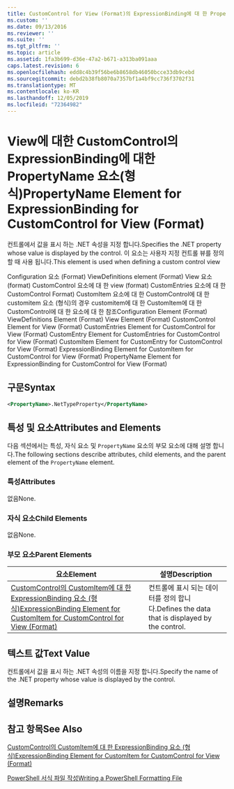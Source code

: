 ```yaml
---
title: CustomControl for View (Format)의 ExpressionBinding에 대 한 PropertyName 요소 | Microsoft Docs
ms.custom: ''
ms.date: 09/13/2016
ms.reviewer: ''
ms.suite: ''
ms.tgt_pltfrm: ''
ms.topic: article
ms.assetid: 1fa3b699-d36e-47a2-b671-a313ba091aaa
caps.latest.revision: 6
ms.openlocfilehash: edd8c4b39f56be6b8658db46050bcce33db9cebd
ms.sourcegitcommit: debd2b38fb8070a7357bf1a4bf9cc736f3702f31
ms.translationtype: MT
ms.contentlocale: ko-KR
ms.lasthandoff: 12/05/2019
ms.locfileid: "72364982"
---
```

# <a name="propertyname-element-for-expressionbinding-for-customcontrol-for-view-format"></a><span data-ttu-id="da745-102">View에 대한 CustomControl의 ExpressionBinding에 대한 PropertyName 요소(형식)</span><span class="sxs-lookup"><span data-stu-id="da745-102">PropertyName Element for ExpressionBinding for CustomControl for View (Format)</span></span>

<span data-ttu-id="da745-103">컨트롤에서 값을 표시 하는 .NET 속성을 지정 합니다.</span><span class="sxs-lookup"><span data-stu-id="da745-103">Specifies the .NET property whose value is displayed by the control.</span></span> <span data-ttu-id="da745-104">이 요소는 사용자 지정 컨트롤 뷰를 정의할 때 사용 됩니다.</span><span class="sxs-lookup"><span data-stu-id="da745-104">This element is used when defining a custom control view</span></span>

<span data-ttu-id="da745-105">Configuration 요소 (Format) ViewDefinitions element (Format) View 요소 (format) CustomControl 요소에 대 한 view (format) CustomEntries 요소에 대 한 CustomControl Format) CustomItem 요소에 대 한 CustomControl에 대 한 customitem 요소 (형식)의 경우 customitem에 대 한 CustomItem에 대 한 CustomControl에 대 한 요소에 대 한 참조</span><span class="sxs-lookup"><span data-stu-id="da745-105">Configuration Element (Format) ViewDefinitions Element (Format) View Element (Format) CustomControl Element for View (Format) CustomEntries Element for CustomControl for View (Format) CustomEntry Element for CustomEntries for CustomControl for View (Format) CustomItem Element for CustomEntry for CustomControl for View (Format) ExpressionBinding Element for CustomItem for CustomControl for View (Format) PropertyName Element for ExpressionBinding for CustomControl for View (Format)</span></span>

## <a name="syntax"></a><span data-ttu-id="da745-106">구문</span><span class="sxs-lookup"><span data-stu-id="da745-106">Syntax</span></span>

```xml
<PropertyName>.NetTypeProperty</PropertyName>
```

## <a name="attributes-and-elements"></a><span data-ttu-id="da745-107">특성 및 요소</span><span class="sxs-lookup"><span data-stu-id="da745-107">Attributes and Elements</span></span>

<span data-ttu-id="da745-108">다음 섹션에서는 특성, 자식 요소 및 `PropertyName` 요소의 부모 요소에 대해 설명 합니다.</span><span class="sxs-lookup"><span data-stu-id="da745-108">The following sections describe attributes, child elements, and the parent element of the `PropertyName` element.</span></span>

### <a name="attributes"></a><span data-ttu-id="da745-109">특성</span><span class="sxs-lookup"><span data-stu-id="da745-109">Attributes</span></span>

<span data-ttu-id="da745-110">없음</span><span class="sxs-lookup"><span data-stu-id="da745-110">None.</span></span>

### <a name="child-elements"></a><span data-ttu-id="da745-111">자식 요소</span><span class="sxs-lookup"><span data-stu-id="da745-111">Child Elements</span></span>

<span data-ttu-id="da745-112">없음</span><span class="sxs-lookup"><span data-stu-id="da745-112">None.</span></span>

### <a name="parent-elements"></a><span data-ttu-id="da745-113">부모 요소</span><span class="sxs-lookup"><span data-stu-id="da745-113">Parent Elements</span></span>

|<span data-ttu-id="da745-114">요소</span><span class="sxs-lookup"><span data-stu-id="da745-114">Element</span></span>|<span data-ttu-id="da745-115">설명</span><span class="sxs-lookup"><span data-stu-id="da745-115">Description</span></span>|
|-------------|-----------------|
|[<span data-ttu-id="da745-116">CustomControl의 CustomItem에 대 한 ExpressionBinding 요소 (형식)</span><span class="sxs-lookup"><span data-stu-id="da745-116">ExpressionBinding Element for CustomItem for CustomControl for View (Format)</span></span>](./expressionbinding-element-for-customitem-for-customcontrol-for-view-format.md)|<span data-ttu-id="da745-117">컨트롤에 표시 되는 데이터를 정의 합니다.</span><span class="sxs-lookup"><span data-stu-id="da745-117">Defines the data that is displayed by the control.</span></span>|

## <a name="text-value"></a><span data-ttu-id="da745-118">텍스트 값</span><span class="sxs-lookup"><span data-stu-id="da745-118">Text Value</span></span>

<span data-ttu-id="da745-119">컨트롤에서 값을 표시 하는 .NET 속성의 이름을 지정 합니다.</span><span class="sxs-lookup"><span data-stu-id="da745-119">Specify the name of the .NET property whose value is displayed by the control.</span></span>

## <a name="remarks"></a><span data-ttu-id="da745-120">설명</span><span class="sxs-lookup"><span data-stu-id="da745-120">Remarks</span></span>

## <a name="see-also"></a><span data-ttu-id="da745-121">참고 항목</span><span class="sxs-lookup"><span data-stu-id="da745-121">See Also</span></span>

[<span data-ttu-id="da745-122">CustomControl의 CustomItem에 대 한 ExpressionBinding 요소 (형식)</span><span class="sxs-lookup"><span data-stu-id="da745-122">ExpressionBinding Element for CustomItem for CustomControl for View (Format)</span></span>](./expressionbinding-element-for-customitem-for-customcontrol-for-view-format.md)

[<span data-ttu-id="da745-123">PowerShell 서식 파일 작성</span><span class="sxs-lookup"><span data-stu-id="da745-123">Writing a PowerShell Formatting File</span></span>](./writing-a-powershell-formatting-file.md)
